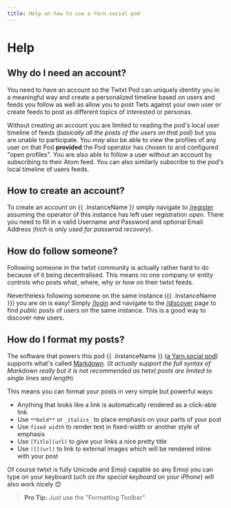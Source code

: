 ```yaml
---
title: Help on how to use a Yarn.social pod
---
```


# Help

## Why do I need an account?

You need to have an account so the Twtxt Pod can uniquely identity you
in a meaningful way and create a personalized timeline based on users
and feeds you follow as well as allow you to post Twts against your own
user or create feeds to post as different topics of interested or personas.

Without creating an account you are limited to reading the pod's local
user timeline of feeds (_basically all the posts of the users on that pod_)
but you are unable to participate. You _may_ also be able to view the
profiles of any user on that Pod **provided** the Pod operator has chosen to
and configured "open profiles". You are also able to follow a user without an
account by subscribing to their Atom feed. You can also similarly subscribe to
the pod's local timeline of users feeds.

## How to create an account?

To create an account on {{ .InstanceName }} simply navigate to
[/register](/register) assuming the operator of this
instance has left user registration open. There you need to fill
in a valid Username and Password and optional Email Address
(_hich is only used for passwrod recovery_).

## How do follow someone?

Following someone in the twtxt community is actually rather hard to do
because of it being decentralised. This means no one company or entity
controls who posts what, where, why or how on their twtxt feeds.


Nevertheless following someone on the same instance ({{ .InstanceName }})
you are on is easy! Simply [/login](/login) and navigate to the
[/discover](/discover) page to find _public_ posts of
users on the same instance. This is a good way to discover new users.

## How do I format my posts?

The software that powers this pod {{ .InstanceName }} ([a Yarn.social pod](https://git.mills.io/yarnsocial/yarn))
supports what's called [Markdown](https://en.wikipedia.org/wiki/Markdown).
(_It actually support the full syntax of Markdown really but it is not recommended as twtxt posts are limited  to single lines and length_)

This means you can format your posts in very simple but powerful ways:

- Anything that looks like a link is automatically rendered as a click-able link
- Use `**bold**` or `_italics_` to place emphasis on your parts of your post
- Use `fixed width` to render text in fixed-width or another style of emphasis
- Use `[Title](url)` to give your links a nice pretty title
- Use `![](url)` to link to external images which will be rendered inline with your post

Of course twtxt is fully Unicode and Emoji capable so  any Emoji you
can type on your keyboard (_uch as the special keyboard on your iPhone_)
will also  work nicely 😊

> **Pro Tip:** Just use the "Formatting Toolbar"
